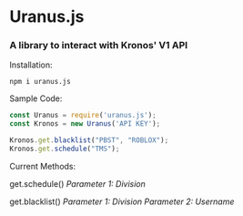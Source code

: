 # Uranus.js
### A library to interact with Kronos' V1 API


Installation:

`npm i uranus.js`

Sample Code:

```js
const Uranus = require('uranus.js');
const Kronos = new Uranus('API KEY');

Kronos.get.blacklist("PBST", "ROBLOX");
Kronos.get.schedule("TMS");
```

Current Methods:

get.schedule()
_Parameter 1: Division_

 

get.blacklist()
_Parameter 1: Division_
_Parameter 2: Username_


